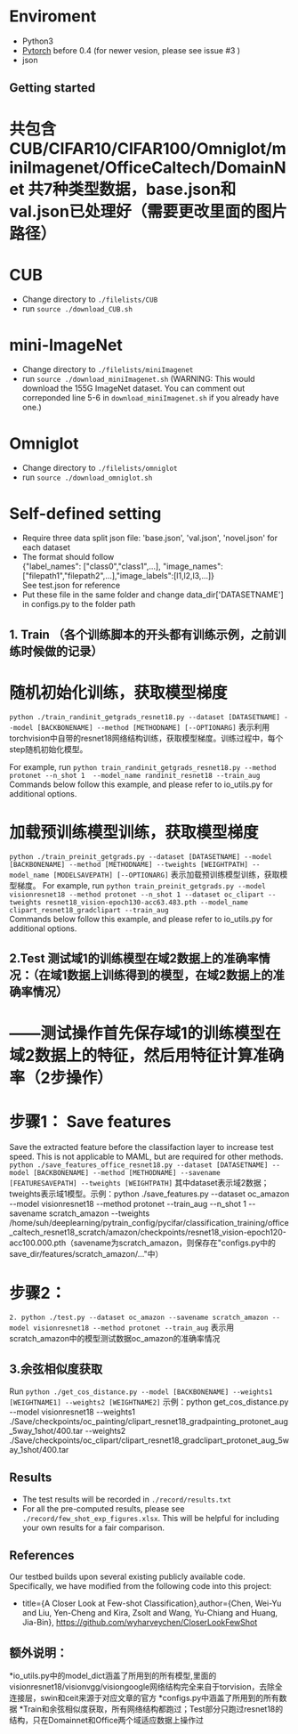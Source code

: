 # Enviroment
 - Python3
 - [Pytorch](http://pytorch.org/) before 0.4 (for newer vesion, please see issue #3 )
 - json

## Getting started
# 共包含CUB/CIFAR10/CIFAR100/Omniglot/miniImagenet/OfficeCaltech/DomainNet 共7种类型数据，base.json和val.json已处理好（需要更改里面的图片路径）
# CUB
* Change directory to `./filelists/CUB`
* run `source ./download_CUB.sh`
# mini-ImageNet
* Change directory to `./filelists/miniImagenet`
* run `source ./download_miniImagenet.sh` 
(WARNING: This would download the 155G ImageNet dataset. You can comment out correponded line 5-6 in `download_miniImagenet.sh` if you already have one.) 
# Omniglot
* Change directory to `./filelists/omniglot`
* run `source ./download_omniglot.sh` 
# Self-defined setting
* Require three data split json file: 'base.json', 'val.json', 'novel.json' for each dataset  
* The format should follow   
{"label_names": ["class0","class1",...], "image_names": ["filepath1","filepath2",...],"image_labels":[l1,l2,l3,...]}  
See test.json for reference
* Put these file in the same folder and change data_dir['DATASETNAME'] in configs.py to the folder path  



## 1. Train （各个训练脚本的开头都有训练示例，之前训练时候做的记录）
# 随机初始化训练，获取模型梯度
```python ./train_randinit_getgrads_resnet18.py --dataset [DATASETNAME] --model [BACKBONENAME] --method [METHODNAME] [--OPTIONARG]```
表示利用torchvision中自带的resnet18网络结构训练，获取模型梯度。训练过程中，每个step随机初始化模型。

For example, run `python train_randinit_getgrads_resnet18.py --method protonet --n_shot 1  --model_name randinit_resnet18 --train_aug`  
Commands below follow this example, and please refer to io_utils.py for additional options.

# 加载预训练模型训练，获取模型梯度
```python ./train_preinit_getgrads.py --dataset [DATASETNAME] --model [BACKBONENAME] --method [METHODNAME] --tweights [WEIGHTPATH] --model_name [MODELSAVEPATH] [--OPTIONARG]```
表示加载预训练模型训练，获取模型梯度。
For example, run `python train_preinit_getgrads.py --model visionresnet18 --method protonet --n_shot 1 --dataset oc_clipart --tweights resnet18_vision-epoch130-acc63.483.pth --model_name clipart_resnet18_gradclipart --train_aug`  
Commands below follow this example, and please refer to io_utils.py for additional options.

## 2.Test 测试域1的训练模型在域2数据上的准确率情况：（在域1数据上训练得到的模型，在域2数据上的准确率情况）
# ——测试操作首先保存域1的训练模型在域2数据上的特征，然后用特征计算准确率（2步操作）
#  步骤1： Save features
Save the extracted feature before the classifaction layer to increase test speed. This is not applicable to MAML, but are required for other methods.
```python ./save_features_office_resnet18.py --dataset [DATASETNAME] --model [BACKBONENAME] --method [METHODNAME] --savename [FEATURESAVEPATH] --tweights [WEIGHTPATH]```
其中dataset表示域2数据；tweights表示域1模型。示例：python ./save_features.py --dataset oc_amazon --model visionresnet18 --method protonet --train_aug  --n_shot 1 --savename scratch_amazon --tweights /home/suh/deeplearning/pytrain_config/pycifar/classification_training/office_caltech_resnet18_scratch/amazon/checkpoints/resnet18_vision-epoch120-acc100.000.pth（savename为scratch_amazon，则保存在"configs.py中的save_dir/features/scratch_amazon/..."中）
# 步骤2：
```2. python ./test.py --dataset oc_amazon --savename scratch_amazon --model visionresnet18 --method protonet --train_aug```
表示用scratch_amazon中的模型测试数据oc_amazon的准确率情况

## 3.余弦相似度获取
Run
```python ./get_cos_distance.py --model [BACKBONENAME] --weights1 [WEIGHTNAME1] --weights2 [WEIGHTNAME2]```
示例：python get_cos_distance.py --model visionresnet18 --weights1 ./Save/checkpoints/oc_painting/clipart_resnet18_gradpainting_protonet_aug_5way_1shot/400.tar --weights2 ./Save/checkpoints/oc_clipart/clipart_resnet18_gradclipart_protonet_aug_5way_1shot/400.tar



## Results
* The test results will be recorded in `./record/results.txt`
* For all the pre-computed results, please see `./record/few_shot_exp_figures.xlsx`. This will be helpful for including your own results for a fair comparison.

## References
Our testbed builds upon several existing publicly available code. Specifically, we have modified from the following code into this project:
* title={A Closer Look at Few-shot Classification},author={Chen, Wei-Yu and Liu, Yen-Cheng and Kira, Zsolt and Wang, Yu-Chiang and  Huang, Jia-Bin},
https://github.com/wyharveychen/CloserLookFewShot

## 额外说明：
   *io_utils.py中的model_dict涵盖了所用到的所有模型,里面的visionresnet18/visionvgg/visiongoogle网络结构完全来自于torvision，去除全连接层，swin和ceit来源于对应文章的官方
   *configs.py中涵盖了所用到的所有数据 
   *Train和余弦相似度获取，所有网络结构都跑过；Test部分只跑过resnet18的结构，只在Domainnet和Office两个域适应数据上操作过
